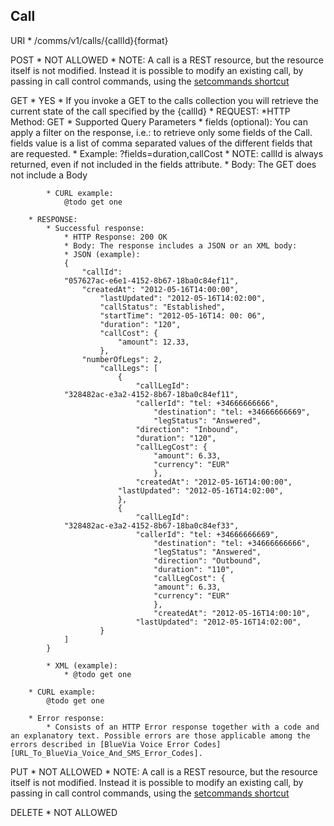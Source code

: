 ## Call


URI
	* /comms/v1/calls/{callId}{format}

POST
	* NOT ALLOWED
	* NOTE: A call is a REST resource, but the resource itself is not modified. Instead it is possible to modify an existing call, by passing in call control commands, using the [setcommands shortcut][URL_To_Setcommands]

GET
	* YES 
	* If you invoke a GET to the calls collection you will retrieve the current state of the call specified by the {callId}
	* REQUEST:
		*HTTP Method: GET
		* Supported Query Parameters
			* fields (optional): You can apply a filter on the response, i.e.: to retrieve only some fields of the Call. fields value is a list of comma separated values of the different fields that are requested. 
				* Example: ?fields=duration,callCost
				* NOTE: callId is always returned, even if not included in the fields attribute.
			* Body: The GET does not include a Body

			* CURL example:
				@todo get one

		* RESPONSE:
			* Successful response:
				* HTTP Response: 200 OK
				* Body: The response includes a JSON or an XML body:
				* JSON (example):
				{
					"callId":
				"057627ac-e6e1-4152-8b67-18ba0c84ef11",
					"createdAt": "2012-05-16T14:00:00",
    					"lastUpdated": "2012-05-16T14:02:00",
    					"callStatus": "Established",
    					"startTime": "2012-05-16T14: 00: 06",
    					"duration": "120",
    					"callCost": {
     						"amount": 12.33,
      					},
					"numberOfLegs": 2,
    					"callLegs": [
      						{
           						"callLegId":
				"328482ac-e3a2-4152-8b67-18ba0c84ef11",
        						"callerId": "tel: +34666666666",
            						"destination": "tel: +34666666669",
					            	"legStatus": "Answered",
						       	"direction": "Inbound",
					           	"duration": "120",
           						"callLegCost": {
   	        						"amount": 6.33,
				   	        		"currency": "EUR"
	             					},
						        "createdAt": "2012-05-16T14:00:00",
							"lastUpdated": "2012-05-16T14:02:00",
    						},
    						{
				        		"callLegId":
				"328482ac-e3a2-4152-8b67-18ba0c84ef33",
        						"callerId": "tel: +34666666669",
					            	"destination": "tel: +34666666666",
					            	"legStatus": "Answered",
				    	    		"direction": "Outbound",
            						"duration": "110",
					            	"callLegCost": {
				   	        		"amount": 6.33,
   	        						"currency": "EUR"
	             					},
					             	"createdAt": "2012-05-16T14:00:10",
					        	"lastUpdated": "2012-05-16T14:02:00",
        				}
				]
			}

			* XML (example):
				* @todo get one

		* CURL example:
			@todo get one

		* Error response:
			* Consists of an HTTP Error response together with a code and an explanatory text. Possible errors are those applicable among the errors described in [BlueVia Voice Error Codes][URL_To_BlueVia_Voice_And_SMS_Error_Codes].

PUT
	* NOT ALLOWED
	* NOTE: A call is a REST resource, but the resource itself is not modified. Instead it is possible to modify an existing call, by passing in call control commands, using the [setcommands shortcut][URL_To_Setcommands]

DELETE
	* NOT ALLOWED


[URL_To_Setcommands]: https:
[URL_To_BlueVia_Voice_And_SMS_Error_Codes]: https:
[URL_To_Setcommands]: https: